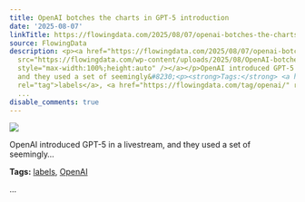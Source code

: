 ```yaml
---
title: OpenAI botches the charts in GPT-5 introduction
date: '2025-08-07'
linkTitle: https://flowingdata.com/2025/08/07/openai-botches-the-charts-in-gpt-5-introduction/
source: FlowingData
description: <p><a href="https://flowingdata.com/2025/08/07/openai-botches-the-charts-in-gpt-5-introduction/"><img
  src="https://flowingdata.com/wp-content/uploads/2025/08/OpenAI-botched-chart-noted-1-750x469.png"
  style="max-width:100%;height:auto" /></a></p>OpenAI introduced GPT-5 in a livestream,
  and they used a set of seemingly&#8230;<p><strong>Tags:</strong> <a href="https://flowingdata.com/tag/labels/"
  rel="tag">labels</a>, <a href="https://flowingdata.com/tag/openai/" rel="tag">OpenAI</a></p>
  ...
disable_comments: true
---
```

<p><a href="https://flowingdata.com/2025/08/07/openai-botches-the-charts-in-gpt-5-introduction/"><img src="https://flowingdata.com/wp-content/uploads/2025/08/OpenAI-botched-chart-noted-1-750x469.png" style="max-width:100%;height:auto" /></a></p>OpenAI introduced GPT-5 in a livestream, and they used a set of seemingly&#8230;<p><strong>Tags:</strong> <a href="https://flowingdata.com/tag/labels/" rel="tag">labels</a>, <a href="https://flowingdata.com/tag/openai/" rel="tag">OpenAI</a></p> ...